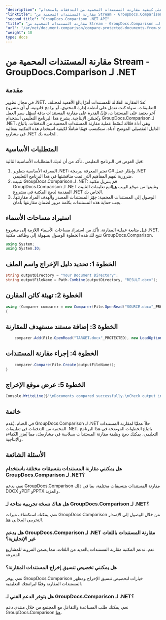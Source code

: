 ```yaml
---
"description": "تعرّف على كيفية مقارنة المستندات المحمية من التدفقات باستخدام GroupDocs.Comparison لـ .NET. بسّط عملية مقارنة مستنداتك بكل سهولة."
"linktitle": "مقارنة المستندات المحمية من Stream - GroupDocs.Comparison لـ .NET"
"second_title": "GroupDocs.Comparison .NET API"
"title": "مقارنة المستندات المحمية من Stream - GroupDocs.Comparison لـ .NET"
"url": "/ar/net/document-comparison/compare-protected-documents-from-stream/"
"weight": 18
type: docs
---
```

# مقارنة المستندات المحمية من Stream - GroupDocs.Comparison لـ .NET

## مقدمة
في مجال تطوير .NET، تُعدّ المقارنة الفعّالة للمستندات أمرًا بالغ الأهمية لمختلف التطبيقات. سواء كنت تعمل على أنظمة إدارة المحتوى، أو برامج قانونية، أو أي مشروع آخر يعتمد على المستندات، فإنّ القدرة على مقارنة المستندات بدقة تُسهّل سير العمل وتُحسّن الإنتاجية. يشرح هذا البرنامج التعليمي استخدام GroupDocs.Comparison لـ .NET، وهي أداة فعّالة تُبسّط عملية مقارنة المستندات المحمية من التدفقات. باتباع الدليل التفصيلي الموضح أدناه، ستكتسب فهمًا شاملًا لكيفية استخدام هذه المكتبة بفعالية في مشاريع .NET الخاصة بك.
## المتطلبات الأساسية
قبل الغوص في البرنامج التعليمي، تأكد من أن لديك المتطلبات الأساسية التالية:
1. المعرفة الأساسية بتطوير .NET: تعتبر المعرفة ببرمجة C# وإطار عمل .NET ضرورية لفهم المفاهيم التي تمت مناقشتها في هذا البرنامج التعليمي.
2. تثبيت GroupDocs.Comparison لـ .NET: قم بتنزيل مكتبة GroupDocs.Comparison لـ .NET وتثبيتها من موقع الويب [هنا](https://releases.groupdocs.com/comparison/net/)اتبع تعليمات التثبيت المقدمة لدمج المكتبة في مشروع .NET الخاص بك.
3. الوصول إلى المستندات المحمية: جهّز المستندات المصدر والهدف المراد مقارنتها. يجب حماية هذه المستندات بكلمة مرور لضمان مقارنتها بأمان.

## استيراد مساحات الأسماء
قبل متابعة عملية المقارنة، تأكد من استيراد مساحات الأسماء اللازمة إلى مشروع .NET. تتيح لك هذه الخطوة الوصول بسهولة إلى وظائف مكتبة GroupDocs.Comparison.

```csharp
using System;
using System.IO;
```

## الخطوة 1: تحديد دليل الإخراج واسم الملف
```csharp
string outputDirectory = "Your Document Directory";
string outputFileName = Path.Combine(outputDirectory, "RESULT.docx");
```
## الخطوة 2: تهيئة كائن المقارن
```csharp
using (Comparer comparer = new Comparer(File.OpenRead("SOURCE.docx"_PROTECTED), new LoadOptions() { Password = "1234" }))
{
```
## الخطوة 3: إضافة مستند مستهدف للمقارنة
```csharp
    comparer.Add(File.OpenRead("TARGET.docx"_PROTECTED), new LoadOptions() { Password = "5678" });
```
## الخطوة 4: إجراء مقارنة المستندات
```csharp
    comparer.Compare(File.Create(outputFileName));
}
```
## الخطوة 5: عرض موقع الإخراج
```csharp
Console.WriteLine($"\nDocuments compared successfully.\nCheck output in {Directory.GetCurrentDirectory()}.");
```

## خاتمة
في الختام، يُقدم GroupDocs.Comparison لـ .NET حلاً عمليًا لمقارنة المستندات المحمية من التدفقات في تطبيقات .NET. باتباع الخطوات الموضحة في هذا البرنامج التعليمي، يمكنك دمج وظيفة مقارنة المستندات بسلاسة في مشاريعك، مما يُعزز الكفاءة والإنتاجية.
## الأسئلة الشائعة
### هل يمكنني مقارنة المستندات بتنسيقات مختلفة باستخدام GroupDocs.Comparison لـ .NET؟
نعم، يدعم GroupDocs.Comparison مقارنة المستندات بتنسيقات مختلفة، بما في ذلك DOCX وPDF وPPTX والمزيد.
### هل هناك نسخة تجريبية متاحة لـ GroupDocs.Comparison لـ .NET؟
نعم، يمكنك استكشاف ميزات GroupDocs.Comparison من خلال الوصول إلى الإصدار التجريبي المجاني [هنا](https://releases.groupdocs.com/).
### هل يدعم GroupDocs.Comparison لـ .NET مقارنة المستندات باللغات غير الإنجليزية؟
نعم، تدعم المكتبة مقارنة المستندات بالعديد من اللغات، مما يضمن المرونة للمشاريع المتنوعة.
### هل يمكنني تخصيص تنسيق إخراج المستندات المقارنة؟
نعم، يوفر GroupDocs.Comparison خيارات لتخصيص تنسيق الإخراج ومظهر المستندات المقارنة وفقًا لبرامجك التعليمية.
### هل يتوفر الدعم الفني لـ GroupDocs.Comparison لـ .NET؟
نعم، يمكنك طلب المساعدة والتفاعل مع المجتمع من خلال منتدى دعم GroupDocs.Comparison [هنا](https://forum.groupdocs.com/c/comparison/12).